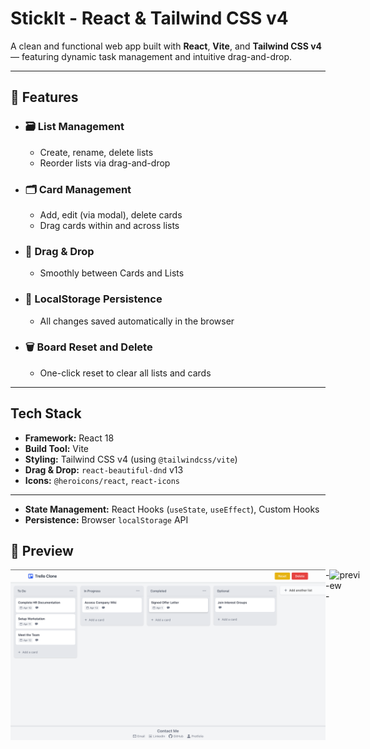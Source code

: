 # StickIt - React & Tailwind CSS v4

A clean and functional web app built with **React**, **Vite**, and **Tailwind CSS v4** — featuring dynamic task management and intuitive drag-and-drop.



---

## 🚀 Features

- ### 🗃️ **List Management**
  - Create, rename, delete lists
  - Reorder lists via drag-and-drop

- ### 🗂️ **Card Management**
  - Add, edit (via modal), delete cards
  - Drag cards within and across lists

- ### 🫳 **Drag & Drop**
  - Smoothly between Cards and Lists

- ### 💾 **LocalStorage Persistence**
  - All changes saved automatically in the browser

- ### 🗑 **Board Reset and Delete ️**
  - One-click reset to clear all lists and cards

---

## Tech Stack

* **Framework:** React 18
* **Build Tool:** Vite
* **Styling:** Tailwind CSS v4 (using `@tailwindcss/vite`)
* **Drag & Drop:** `react-beautiful-dnd` v13
* **Icons:** `@heroicons/react`, `react-icons`

---
* **State Management:** React Hooks (`useState`, `useEffect`), Custom Hooks
* **Persistence:** Browser `localStorage` API



## 📸 Preview

<div style="display: flex; justify-content: space-between; margin-bottom: 20px;">
    <img src="public/preview.png" alt="preview" width="800"/>
    ---
    <img src="public/preview2.png" alt="preview" width="800"/>
</div>
